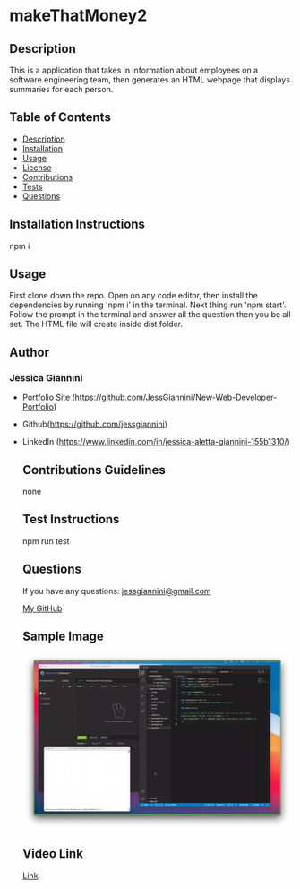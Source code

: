 # makeThatMoney2

## Description

This is a application that takes in information about employees on a software engineering team, then generates an HTML webpage that displays summaries for each person.

## Table of Contents

- [Description](#description)
- [Installation](#installation-instructions)
- [Usage](#usage)
- [License](#license)
- [Contributions](#contributions-guidelines)
- [Tests](#test-instructions)
- [Questions](#questions)

## Installation Instructions

npm i

## Usage

First clone down the repo. Open on any code editor, then install the dependencies by running 'npm i' in the terminal. Next thing run 'npm start'. Follow the prompt in the terminal and answer all the question then you be all set. The HTML file will create inside dist folder.

## Author

<h3>
Jessica Giannini
</h3>

- Portfolio Site (https://github.com/JessGiannini/New-Web-Developer-Portfolio)
- Github(https://github.com/jessgiannini)
- LinkedIn (https://www.linkedin.com/in/jessica-aletta-giannini-155b1310/)

  ## Contributions Guidelines

  none

  ## Test Instructions

  npm run test

  ## Questions

  If you have any questions: jessgiannini@gmail.com

  [My GitHub](https://github.com/jessgiannini)

  ## Sample Image

  ![Screenshot Image](img/makethatmoney.png)

  ## Video Link

  [Link](https://drive.google.com/file/d/1cdKpvE9xRYLRNnI93ex3oWuZ4ndElenY/view)

